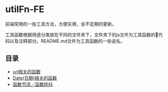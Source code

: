 # utilFn-FE

前端常用的一些工具方法，方便实用，会不定期的更新。

工具函数根据用途分类放在不同的文件夹下，文件夹下的js文件为工具函数的代码以及注释部分。README.md文件为工具函数的一些说名。


## 目录

* [url相关的函数](./urlFn/README.md)
* [Date(日期)相关的函数](./DateFn/README.md)
* [函数节流／函数防抖](./throttle&debounce/README.md)
